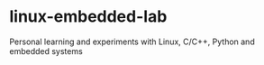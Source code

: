# linux-embedded-lab
Personal learning and experiments with Linux, C/C++, Python and embedded systems
